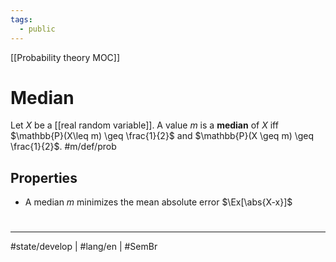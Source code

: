 ```yaml
---
tags:
  - public
---
```

[[Probability theory MOC]]
# Median

Let $X$ be a [[real random variable]].
A value $m$ is a **median** of $X$ iff $\mathbb{P}(X\leq m) \geq \frac{1}{2}$ and $\mathbb{P}(X \geq m) \geq \frac{1}{2}$. #m/def/prob 

## Properties

- A median $m$ minimizes the mean absolute error $\Ex[\abs{X-x}]$


#
---
#state/develop | #lang/en | #SemBr
